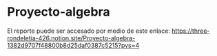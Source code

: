 # Proyecto-algebra
El reporte puede ser accesado por medio de este enlace:
https://three-rondeletia-426.notion.site/Proyecto-algebra-1382d9707f48800b8d25daf0387c5215?pvs=4



